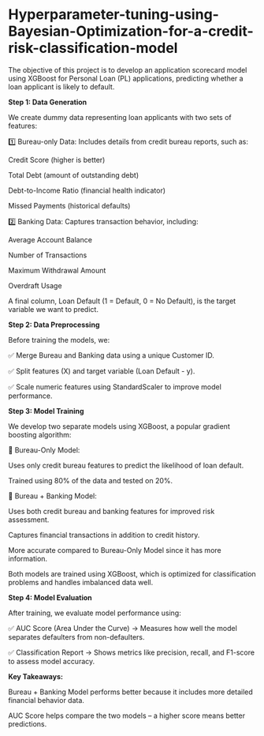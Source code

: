 # Hyperparameter-tuning-using-Bayesian-Optimization-for-a-credit-risk-classification-model

The objective of this project is to develop an application scorecard model using XGBoost for Personal Loan (PL) applications, predicting whether a loan applicant is likely to default.

**Step 1: Data Generation**

We create dummy data representing loan applicants with two sets of features:

1️⃣ Bureau-only Data: Includes details from credit bureau reports, such as:

Credit Score (higher is better)

Total Debt (amount of outstanding debt)

Debt-to-Income Ratio (financial health indicator)

Missed Payments (historical defaults)

2️⃣ Banking Data: Captures transaction behavior, including:

Average Account Balance

Number of Transactions

Maximum Withdrawal Amount

Overdraft Usage

A final column, Loan Default (1 = Default, 0 = No Default), is the target variable we want to predict.

**Step 2: Data Preprocessing**

Before training the models, we:

✅ Merge Bureau and Banking data using a unique Customer ID.

✅ Split features (X) and target variable (Loan Default - y).

✅ Scale numeric features using StandardScaler to improve model performance.

**Step 3: Model Training**

We develop two separate models using XGBoost, a popular gradient boosting algorithm:

📍 Bureau-Only Model:

Uses only credit bureau features to predict the likelihood of loan default.

Trained using 80% of the data and tested on 20%.

📍 Bureau + Banking Model:

Uses both credit bureau and banking features for improved risk assessment.

Captures financial transactions in addition to credit history.

More accurate compared to Bureau-Only Model since it has more information.

Both models are trained using XGBoost, which is optimized for classification problems and handles imbalanced data well.

**Step 4: Model Evaluation**

After training, we evaluate model performance using:

✅ AUC Score (Area Under the Curve) → Measures how well the model separates defaulters from non-defaulters.

✅ Classification Report → Shows metrics like precision, recall, and F1-score to assess model accuracy.

**Key Takeaways:**

Bureau + Banking Model performs better because it includes more detailed financial behavior data.

AUC Score helps compare the two models – a higher score means better predictions.
